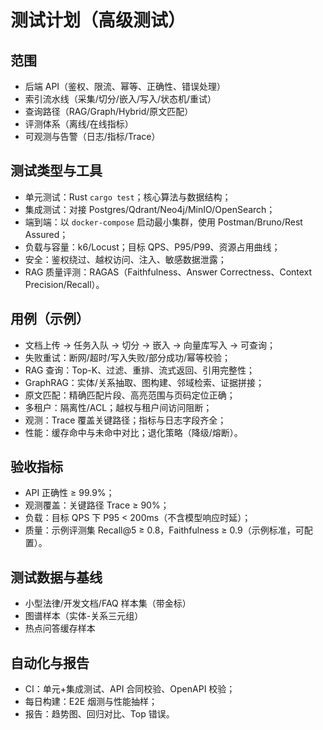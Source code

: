 # 测试计划（高级测试）

## 范围
- 后端 API（鉴权、限流、幂等、正确性、错误处理）
- 索引流水线（采集/切分/嵌入/写入/状态机/重试）
- 查询路径（RAG/Graph/Hybrid/原文匹配）
- 评测体系（离线/在线指标）
- 可观测与告警（日志/指标/Trace）

## 测试类型与工具
- 单元测试：Rust `cargo test`；核心算法与数据结构；
- 集成测试：对接 Postgres/Qdrant/Neo4j/MinIO/OpenSearch；
- 端到端：以 `docker-compose` 启动最小集群，使用 Postman/Bruno/Rest Assured；
- 负载与容量：k6/Locust；目标 QPS、P95/P99、资源占用曲线；
- 安全：鉴权绕过、越权访问、注入、敏感数据泄露；
- RAG 质量评测：RAGAS（Faithfulness、Answer Correctness、Context Precision/Recall）。

## 用例（示例）
- 文档上传 → 任务入队 → 切分 → 嵌入 → 向量库写入 → 可查询；
- 失败重试：断网/超时/写入失败/部分成功/幂等校验；
- RAG 查询：Top-K、过滤、重排、流式返回、引用完整性；
- GraphRAG：实体/关系抽取、图构建、邻域检索、证据拼接；
- 原文匹配：精确匹配片段、高亮范围与页码定位正确；
- 多租户：隔离性/ACL；越权与租户间访问阻断；
- 观测：Trace 覆盖关键路径；指标与日志字段齐全；
- 性能：缓存命中与未命中对比；退化策略（降级/熔断）。

## 验收指标
- API 正确性 ≥ 99.9%；
- 观测覆盖：关键路径 Trace ≥ 90%；
- 负载：目标 QPS 下 P95 < 200ms（不含模型响应时延）；
- 质量：示例评测集 Recall@5 ≥ 0.8，Faithfulness ≥ 0.9（示例标准，可配置）。

## 测试数据与基线
- 小型法律/开发文档/FAQ 样本集（带金标）
- 图谱样本（实体-关系三元组）
- 热点问答缓存样本

## 自动化与报告
- CI：单元+集成测试、API 合同校验、OpenAPI 校验；
- 每日构建：E2E 烟测与性能抽样；
- 报告：趋势图、回归对比、Top 错误。

